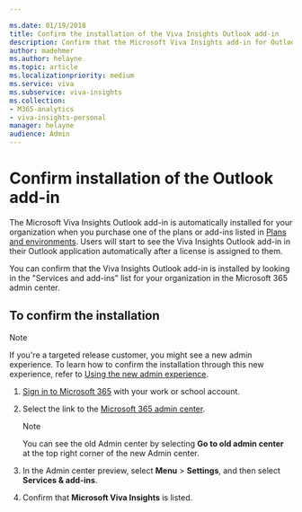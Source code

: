 ```yaml
---

ms.date: 01/19/2018
title: Confirm the installation of the Viva Insights Outlook add-in
description: Confirm that the Microsoft Viva Insights add-in for Outlook is installed
author: madehmer
ms.author: helayne
ms.topic: article
ms.localizationpriority: medium 
ms.service: viva 
ms.subservice: viva-insights 
ms.collection: 
- M365-analytics
- viva-insights-personal
manager: helayne
audience: Admin
---
```


# Confirm installation of the Outlook add-in

The Microsoft Viva Insights Outlook add-in is automatically installed for your organization when you purchase one of the plans or add-ins listed in [Plans and environments](../overview/plans-environments.md). Users will start to see the Viva Insights Outlook add-in in their Outlook application automatically after a license is assigned to them.

You can confirm that the Viva Insights Outlook add-in is installed by looking in the "Services and add-ins" list for your organization in the Microsoft 365 admin center.

## To confirm the installation

>[!Note]
>If you're a targeted release customer, you might see a new admin experience. To learn how to confirm the installation through this new experience, refer to [Using the new admin experience](../../advanced/setup-maint/new-admin-experience.md#to-confirm-installation-of-the-outlook-add-in).

1. [Sign in to Microsoft 365](https://support.microsoft.com/office/where-to-sign-into-microsoft-365-for-business-e9eb7d51-5430-4929-91ab-6157c5a050b4) with your work or school account.
2. Select the link to the [Microsoft 365 admin center](https://aka.ms/admincenter).

   >[!Note]
   >You can see the old Admin center by selecting **Go to old admin center** at the top right corner of the new Admin center.

3. In the Admin center preview, select **Menu** > **Settings**, and then select **Services & add-ins**.
4. Confirm that **Microsoft Viva Insights** is listed.

